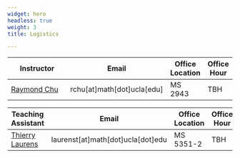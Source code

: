 ```yaml
---
widget: hero
headless: true
weight: 3
title: Logistics

---
```

<table style="table-layout:fixed">
<col style="width:30%"/>
<thead>
<th>Instructor</th>
<th>Email</th>
<th>Office Location</th>
<th>Office Hour</th>
</thead>
<tbody>
<tr>
<td><a href="https://raymondchu.netlify.app">Raymond Chu</a></td>
<td>rchu[at]math[dot]ucla[edu]</td>
<td>MS 2943</td>
<td>TBH</td>
</tr>
</tbody>
</table>

<table style="table-layout:fixed">
<col style="width:30%"/>
<thead>
<th>Teaching Assistant</th>
<th>Email</th>
<th>Office Location</th>
<th>Office Hour</th>
</thead>
<tbody>
<tr>
<td><a href="https://www.math.ucla.edu/~laurenst/index.html">Thierry Laurens</a></td>
<td>laurenst[at]math[dot]ucla[dot]edu</td>
<td>MS 5351-2</td>
<td>TBH</td>
</tr>
</tbody>
</table>
